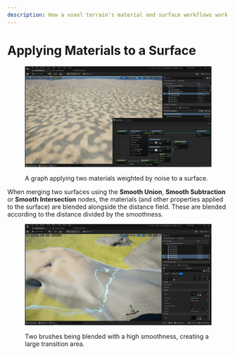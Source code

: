 ```yaml
---
description: How a voxel terrain's material and surface workflows work together.
---
```


# Applying Materials to a Surface



<figure><img src="../../../.gitbook/assets/image (1) (1).png" alt=""><figcaption><p>A graph applying two materials weighted by noise to a surface.  </p></figcaption></figure>

When merging two surfaces using the **Smooth Union**, **Smooth Subtraction** or **Smooth Intersection** nodes, the materials (and other properties applied to the surface) are blended alongside the distance field. These are blended according to the distance divided by the smoothness.&#x20;

<figure><img src="../../../.gitbook/assets/image (9).png" alt=""><figcaption><p>Two brushes being blended with a high smoothness, creating a large transition area.</p></figcaption></figure>
